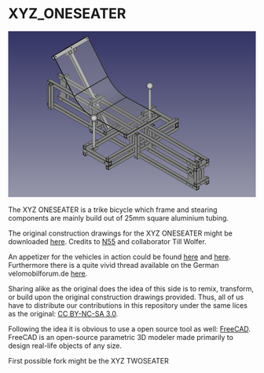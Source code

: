# XYZ_ONESEATER

![](https://github.com/FreeCutter/XYZ_ONESEATER/blob/master/OneSeater_Assembley.png)

The XYZ ONESEATER is a trike bicycle which frame and stearing components are mainly build out of 25mm square aluminium tubing. 

The original construction drawings for the XYZ ONESEATER might be downloaded [here](http://www.n55.dk/MANUALS/SPACEFRAMEVEHICLES/spaceframevehicles.html).
Credits to [N55](http://www.n55.dk) and collaborator Till Wolfer.

An appetizer for the vehicles in action could be found [here](http://www.youtube.com/watch?v=CPaBOMBIfKA) and [here](https://youtu.be/3dgY7bEmk1Q). Furthermore there is a quite vivid thread available on the German velomobilforum.de [here](https://www.velomobilforum.de/forum/index.php?threads/eigenbau-xyz-spaceframe-vehicle.33109/).

Sharing alike as the original does the idea of this side is to remix, transform, or build upon the original construction drawings provided. Thus, all of us have to distribute our contributions in this repository under the same lices as the original: [CC BY-NC-SA 3.0](https://creativecommons.org/licenses/by-nc-sa/3.0/).

Following the idea it is obvious to use a open source tool as well: [FreeCAD](https://www.freecadweb.org).
FreeCAD is an open-source parametric 3D modeler made primarily to design real-life objects of any size.

First possible fork might be the XYZ TWOSEATER 
